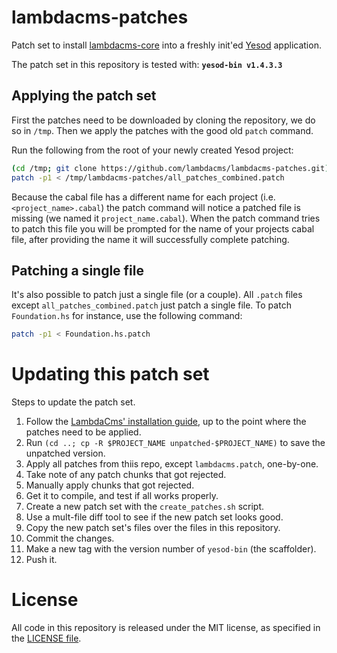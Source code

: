 lambdacms-patches
=================

Patch set to install [lambdacms-core](https://github.com/lambdacms/lambdacms-core)
into a freshly init'ed [Yesod](http://yesodweb.com) application.

The patch set in this repository is tested with: **`yesod-bin v1.4.3.3`**


## Applying the patch set

First the patches need to be downloaded by cloning the repository, we do so in
`/tmp`. Then we apply the patches with the good old `patch` command.

Run the following from the root of your newly created Yesod project:

```bash
(cd /tmp; git clone https://github.com/lambdacms/lambdacms-patches.git)
patch -p1 < /tmp/lambdacms-patches/all_patches_combined.patch
```

Because the cabal file has a different name for each project
(i.e. `<project_name>.cabal`) the patch command will notice a patched file
is missing (we named it `project_name.cabal`).
When the patch command tries to patch this file you will be prompted for
the name of your projects cabal file, after providing the name it will
successfully complete patching.


## Patching a single file

It's also possible to patch just a single file (or a couple).
All `.patch` files except `all_patches_combined.patch` just patch a single file.
To patch `Foundation.hs` for instance, use the following command:

```bash
patch -p1 < Foundation.hs.patch
```


# Updating this patch set

Steps to update the patch set.

1.  Follow the [LambdaCms' installation guide](https://github.com/lambdacms/lambdacms-core/blob/master/README.md),
    up to the point where the patches need to be applied.
2.  Run `(cd ..; cp -R $PROJECT_NAME unpatched-$PROJECT_NAME)` to save the unpatched version.
3.  Apply all patches from thiis repo, except `lambdacms.patch`, one-by-one.
4.  Take note of any patch chunks that got rejected.
5.  Manually apply chunks that got rejected.
6.  Get it to compile, and test if all works properly.
7.  Create a new patch set with the `create_patches.sh` script.
8.  Use a mult-file diff tool to see if the new patch set looks good.
9.  Copy the new patch set's files over the files in this repository.
10. Commit the changes.
11. Make a new tag with the version number of `yesod-bin` (the scaffolder).
12. Push it.


# License

All code in this repository is released under the MIT license, as specified
in the [LICENSE file](https://github.com/lambdacms/lambdacms-core/blob/master/LICENSE).
